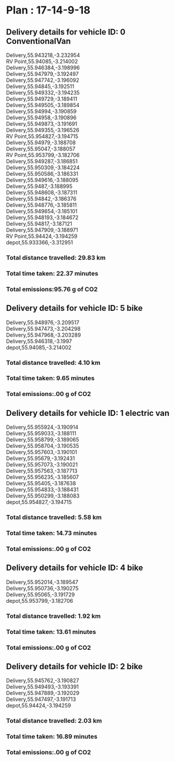 # Plan : 17-14-9-18
## Delivery details for vehicle ID: 0 ConventionalVan 
Delivery,55.943218,-3.232954<br>RV Point,55.94085,-3.214002<br>Delivery,55.946384,-3.198996<br>Delivery,55.947979,-3.192497<br>Delivery,55.947742,-3.196092<br>Delivery,55.94845,-3.192511<br>Delivery,55.949332,-3.194235<br>Delivery,55.949729,-3.189411<br>Delivery,55.949505,-3.189854<br>Delivery,55.94994,-3.190859<br>Delivery,55.94958,-3.190896<br>Delivery,55.949873,-3.191691<br>Delivery,55.949355,-3.196526<br>RV Point,55.954827,-3.194715<br>Delivery,55.94979,-3.188708<br>Delivery,55.95047,-3.188057<br>RV Point,55.953799,-3.182706<br>Delivery,55.949287,-3.186851<br>Delivery,55.950309,-3.184224<br>Delivery,55.950586,-3.186331<br>Delivery,55.949616,-3.188095<br>Delivery,55.9487,-3.188995<br>Delivery,55.948608,-3.187311<br>Delivery,55.94842,-3.186376<br>Delivery,55.948776,-3.185811<br>Delivery,55.949654,-3.185101<br>Delivery,55.948193,-3.184672<br>Delivery,55.94817,-3.187121<br>Delivery,55.947909,-3.188971<br>RV Point,55.94424,-3.194259<br>depot,55.933366,-3.312951<br>
### Total distance travelled: 29.83 km 
### Total time taken: 22.37 minutes 
### Total emissions:95.76 g of CO2
## Delivery details for vehicle ID: 5 bike 
Delivery,55.948976,-3.209517<br>Delivery,55.947473,-3.204298<br>Delivery,55.947968,-3.203289<br>Delivery,55.946318,-3.1997<br>depot,55.94085,-3.214002<br>
### Total distance travelled: 4.10 km 
### Total time taken: 9.65 minutes 
### Total emissions:.00 g of CO2
## Delivery details for vehicle ID: 1 electric van 
Delivery,55.955924,-3.190914<br>Delivery,55.959033,-3.188111<br>Delivery,55.958799,-3.189065<br>Delivery,55.958704,-3.190535<br>Delivery,55.957603,-3.190101<br>Delivery,55.95679,-3.192431<br>Delivery,55.957073,-3.190021<br>Delivery,55.957563,-3.187713<br>Delivery,55.956235,-3.185607<br>Delivery,55.95405,-3.187638<br>Delivery,55.954833,-3.188431<br>Delivery,55.950299,-3.188083<br>depot,55.954827,-3.194715<br>
### Total distance travelled: 5.58 km 
### Total time taken: 14.73 minutes 
### Total emissions:.00 g of CO2
## Delivery details for vehicle ID: 4 bike 
Delivery,55.952014,-3.189547<br>Delivery,55.950736,-3.190275<br>Delivery,55.95065,-3.191729<br>depot,55.953799,-3.182706<br>
### Total distance travelled: 1.92 km 
### Total time taken: 13.61 minutes 
### Total emissions:.00 g of CO2
## Delivery details for vehicle ID: 2 bike 
Delivery,55.945762,-3.190827<br>Delivery,55.949493,-3.193391<br>Delivery,55.947889,-3.192029<br>Delivery,55.947497,-3.191713<br>depot,55.94424,-3.194259<br>
### Total distance travelled: 2.03 km 
### Total time taken: 16.89 minutes 
### Total emissions:.00 g of CO2
